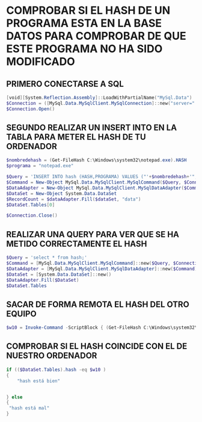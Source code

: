 # COMPROBAR SI EL HASH DE UN PROGRAMA ESTA EN LA BASE DATOS PARA COMPROBAR DE QUE ESTE PROGRAMA NO HA SIDO MODIFICADO

## PRIMERO CONECTARSE A SQL
```powershell
[void][System.Reflection.Assembly]::LoadWithPartialName("MySql.Data")
$Connection = ([MySql.Data.MySqlClient.MySqlConnection]::new("server=" + "localhost" + ";port=3306;uid=" + "usuario" + ";pwd=passwordsecreto" + ";database="+"powershell1"+";SslMode=none"))
$Connection.Open()
```

## SEGUNDO REALIZAR UN INSERT INTO EN LA TABLA PARA METER EL HASH DE TU ORDENADOR 
```powershell
$nombredehash = (Get-FileHash C:\Windows\system32\notepad.exe).HASH
$programa = "notepad.exe"

$Query = 'INSERT INTO hash (HASH,PROGRAMA) VALUES ("'+$nombredehash+'","'+$programa+'");'
$Command = New-Object MySql.Data.MySqlClient.MySqlCommand($Query, $Connection)
$DataAdapter = New-Object MySql.Data.MySqlClient.MySqlDataAdapter($Command)
$DataSet = New-Object System.Data.DataSet
$RecordCount = $dataAdapter.Fill($dataSet, "data")
$DataSet.Tables[0]

$Connection.Close()
```
## REALIZAR UNA QUERY PARA VER QUE SE HA METIDO CORRECTAMENTE EL HASH
```powershell
$Query = 'select * from hash;'
$Command = [MySql.Data.MySqlClient.MySqlCommand]::new($Query, $Connection)
$DataAdapter = [MySql.Data.MySqlClient.MySqlDataAdapter]::new($Command)
$DataSet = [System.Data.DataSet]::new()
$DataAdapter.Fill($DataSet)
$DataSet.Tables
```
## SACAR DE FORMA REMOTA EL HASH DEL OTRO EQUIPO
```powershell
$w10 = Invoke-Command -ScriptBlock { (Get-FileHash C:\Windows\system32\notepad.exe).HASH } -ComputerName "DESKTOP-OJRROSB"
```
## COMPROBAR SI EL HASH COINCIDE CON EL DE NUESTRO ORDENADOR
```powershell
if (($DataSet.Tables).hash -eq $w10 ) 
{
    "hash está bien"


} else
{
 "hash está mal"
}
```

